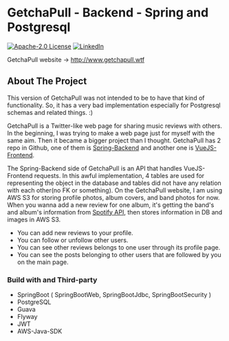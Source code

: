 # GetchaPull - Backend - Spring and Postgresql

[![Apache-2.0 License][license-shield]][license-url]
[![LinkedIn][linkedin-shield]][linkedin-url]

GetchaPull website -> http://www.getchapull.wtf

<!-- ABOUT THE PROJECT -->
## About The Project

This version of GetchaPull was not intended to be to have that kind of functionality. So, it has a very bad implementation especially for Postgresql schemas and related things. :)

GetchaPull is a Twitter-like web page for sharing music reviews with others. In the beginning, I was trying to make a web page just for myself with the same aim. Then it became a bigger project than I thought. GetchaPull has 2 repo in Github, one of them is [Spring-Backend](https://github.com/bariskbayram/getchapull-spring-backend) and another one is [VueJS-Frontend](https://github.com/bariskbayram/getchapull-vuejs-frontend). 

The Spring-Backend side of GetchaPull is an API that handles VueJS-Frontend requests. In this awful implementation, 4 tables are used for representing the object in the database and tables did not have any relation with each other(no FK or something). On the GetchaPull website, I am using AWS S3 for storing profile photos, album covers, and band photos for now. When you wanna add a new review for one album, it's getting the band's and album's information from [Spotify API](https://developer.spotify.com/documentation/web-api/reference/#category-browse), then stores information in DB and images in AWS S3.

* You can add new reviews to your profile.
* You can follow or unfollow other users.
* You can see other reviews belongs to one user through its profile page.
* You can see the posts belonging to other users that are followed by you on the main page.

### Build with and Third-party

* SpringBoot ( SpringBootWeb, SpringBootJdbc, SpringBootSecurity )
* PostgreSQL
* Guava
* Flyway
* JWT
* AWS-Java-SDK

[linkedin-shield]: https://img.shields.io/static/v1?label=LINKEDIN&message=BKB&color=<COLOR>
[linkedin-url]: https://www.linkedin.com/in/bar%C4%B1%C5%9F-kaan-bayram-121850101
[license-shield]: https://img.shields.io/static/v1?label=LICENCE&message=Apache-2.0&color=<COLOR>
[license-url]: https://github.com/bariskbayram/BusCardSystem/blob/master/LICENSE
